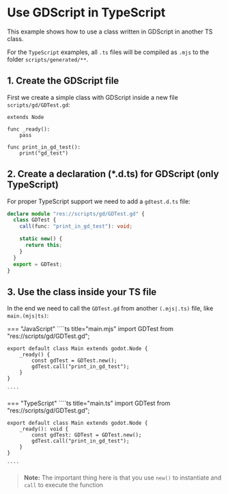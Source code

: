 # Use GDScript in TypeScript

This example shows how to use a class written in GDScript in another TS class.

For the `TypeScript` examples, all `.ts` files will be compiled as `.mjs` to the folder `scripts/generated/**`.

## 1. Create the GDScript file

First we create a simple class with GDScript inside a new file `scripts/gd/GDTest.gd`:

````gdscript title="GDTest.gd"
extends Node

func _ready():
	pass

func print_in_gd_test():
	print("gd_test")

````

## 2. Create a declaration (*.d.ts) for GDScript (only TypeScript)

For proper TypeScript support we need to add a ``gdtest.d.ts`` file:

````ts title="gdtest.d.ts"
declare module "res://scripts/gd/GDTest.gd" {
  class GDTest {
    call(func: "print_in_gd_test"): void;

    static new() {
      return this;
    }
  }
  export = GDTest;
}
````

## 3. Use the class inside your TS file

In the end we need to call the ``GDTest.gd`` from another `(.mjs|.ts)` file, like `main.(mjs|ts)`:

=== "JavaScript"
    ````ts title="main.mjs"
    import GDTest from "res://scripts/gd/GDTest.gd";
    
    export default class Main extends godot.Node {
        _ready() {
            const gdTest = GDTest.new();
            gdTest.call("print_in_gd_test");
        }
    }
    
    ````
=== "TypeScript"
    ````ts title="main.ts"
    import GDTest from "res://scripts/gd/GDTest.gd";
    
    export default class Main extends godot.Node {
        _ready(): void {
            const gdTest: GDTest = GDTest.new();
            gdTest.call("print_in_gd_test");
        }
    }
    
    ````

> **Note:** The important thing here is that you use `new()` to instantiate and `call` to execute the function
